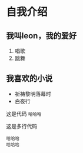 # 自我介绍
## 我叫leon，我的爱好
1. 唱歌
2. 跳舞
   
## 我喜欢的小说
* 祈祷黎明落幕时
* 白夜行
  
这是代码
`
哈哈哈
`


这是多行代码
```
哈哈哈
哈哈哈
```
